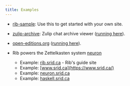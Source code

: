 ```yaml
---
title: Examples
---
```


* [rib-sample](https://github.com/srid/rib-sample): Use this to get started with
  your own site.
  
* [zulip-archive](https://github.com/srid/zulip-archive): Zulip chat archive viewer ([running here](https://funprog.srid.ca/)).

* [open-editions.org](https://github.com/open-editions/open-editions.org) ([running here](https://open-editions.org/)).

* Rib powers the Zettelkasten system [neuron](https://github.com/srid/neuron#neuron)
  * Example: [rib.srid.ca](https://rib.srid.ca) - Rib's guide site
  * Example: [www.srid.ca](https://www.srid.ca/)
  * Example: [neuron.srid.ca](https://neuron.srid.ca/)
  * Example: [haskell.srid.ca](https://haskell.srid.ca/)
